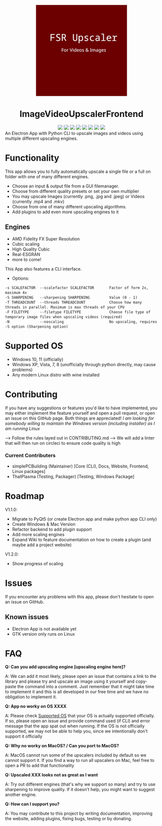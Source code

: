 <div id="title" align="center">
    <img src="./logo.png" width="300">
    <h1>ImageVideoUpscalerFrontend</h1>
</div>

<div id="badges" align="center">
    <img src="https://img.shields.io/github/release/simplePCBuilding/FSRImageVideoUpscalerFrontend.svg">
    <img src="https://img.shields.io/github/license/simplePCBuilding/FSRImageVideoUpscalerFrontend.svg">
    <img src="https://img.shields.io/github/repo-size/simplePCBuilding/FSRImageVideoUpscalerFrontend.svg">
    <img src="https://img.shields.io/tokei/lines/github/simplePCBuilding/FSRImageVideoUpscalerFrontend">
    <img src="https://img.shields.io/github/issues-pr-raw/simplePCBuilding/FSRImageVideoUpscalerFrontend">
    <img src="https://img.shields.io/github/languages/top/simplePCBuilding/FSRImageVideoUpscalerFrontend">
    <img src="https://img.shields.io/github/directory-file-count/simplePCBuilding/FSRImageVideoUpscalerFrontend.svg">
    <img src="https://img.shields.io/github/package-json/v/simplePCBuilding/FSRImageVideoUpscalerFrontend.svg">
</div>
An Electron App with Python CLI to upscale images and videos using multiple different upscaling engines.

# Functionality
This app allows you to fully automatically upscale a single file or a full on folder with one of many different engines.
- Choose an input & output file from a GUI filemanager.
- Choose from different quality presets or set your own multiplier
- You may upscale Images (currently .png, .jpg and .jpeg) or Videos (currently .mp4 and .mkv)
- Choose from one of many different upscaling algorithms.
- Add plugins to add even more upscaling engines to it

## Engines
- AMD Fidelity FX Super Resolution
- Cubic scaling
- High Quality Cubic
- Real-ESGRAN
- more to come!

This App also features a CLI interface.
- Options:
```
-s SCALEFACTOR	--scalefactor SCALEFACTOR		Factor of form 2x, maximum 4x
-S SHARPENING	--sharpening SHARPENING			Value (0 - 1)
-T THREADCOUNT	--threads THREADCOUNT			Choose how many threads in parallel. Maximum is max threads of your CPU
-F FILETYPE		--filetype FILETYPE				Choose file type of temporary image files when upscaling videos (required)
-N 				--noscaling						No upscaling, requires -S option (Sharpening option)
```

# Supported OS
- Windows 10, 11 (officially)
- Windows XP, Vista, 7, 8 (unofficially through python directly, may cause problems)
- Any modern Linux distro with wine installed

# Contributing
If you have any suggestions or features you'd like to have implemented, you may either implement the feature yourself and open a pull request, or open an issue on this GitHub page. Both things are appreciated!
*I am looking for somebody willing to maintain the Windows version (including installer) as I am running Linux*

--> Follow the rules layed out in CONTRIBUTING.md
--> We will add a linter that will then run on circleci to ensure code quality is high

### Current Contributers
- simplePCBuilding (Maintainer) [Core (CLI), Docs, Website, Frontend, Linux packages]
- ThatPlasma (Testing, Packager) [Testing, Windows Package]


# Roadmap
V1.1.0: 
- Migrate to PyQt5 (or create Electron app and make python app CLI only)
- Create Windows & Mac Version
- Refactor backend to add plugin support
- Add more scaling engines
- Expand Wiki to feature documentation on how to create a plugin (and maybe add a project website)

V1.2.0:
- Show progress of scaling

# Issues
If you encounter any problems with this app, please don't hesitate to open an issue on GitHub.

## Known issues
- Electron App is not available yet
- GTK version only runs on Linux

# FAQ
**Q: Can you add upscaling engine [upscaling engine here]?**

A: We can add it most likely, please open an issue that contains a link to the library and please try and upscale an image using it yourself and copy-paste the command into a comment.
Just remember that it might take time to implement it and this is all developed in our free time and we have no obligation to implement it.

**Q: App no worky on OS XXXX**

A: Please check [Supported OS](#supported-os) that your OS is actually supported officially. If so, please open an issue and provide command used (if CLI) and error message that the app spat out when running.
If the OS is not officially supported, we may not be able to help you, since we intentionally don't support it officially

**Q: Why no worky on MacOS? / Can you port to MacOS?**

A: MacOS cannot run some of the upscalers included by default so we cannot support it. If you find a way to run all upscalers on Mac, feel free to open a PR to add that functionality

**Q: Upscaled XXX looks not as great as I want**

A: Try out different engines (that's why we support so many) and try to use sharpening to improve quality. If it doesn't help, you might want to suggest another engine.

**Q: How can I support you?**

A: You may contribute to this project by writing documentation, improving the website, adding plugins, fixing bugs, testing or by donating. 